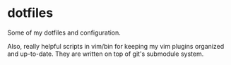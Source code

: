 # dotfiles

Some of my dotfiles and configuration.

Also, really helpful scripts in vim/bin for keeping my vim plugins organized
and up-to-date. They are written on top of git's submodule system.
